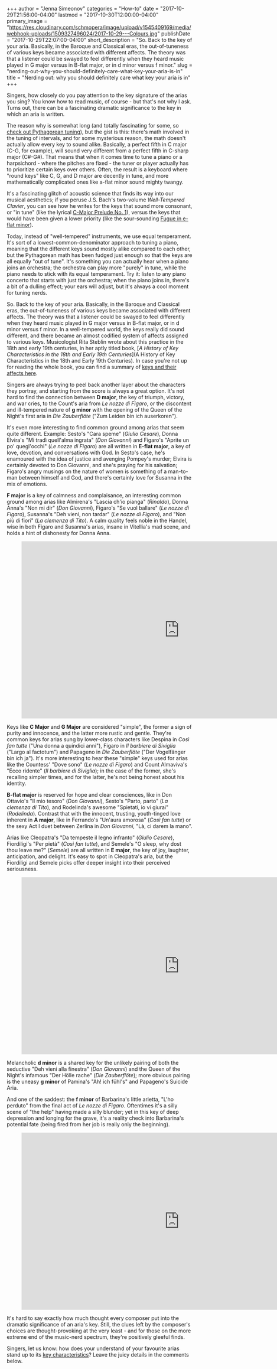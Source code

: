 +++
author = "Jenna Simeonov"
categories = "How-to"
date = "2017-10-29T21:56:00-04:00"
lastmod = "2017-10-30T12:00:00-04:00"
primary_image = "https://res.cloudinary.com/schmopera/image/upload/v1545409169/media/webhook-uploads/1509327496024/2017-10-29---Colours.jpg"
publishDate = "2017-10-29T22:07:00-04:00"
short_description = "So. Back to the key of your aria. Basically, in the Baroque and Classical eras, the out-of-tuneness of various keys became associated with different affects. The theory was that a listener could be swayed to feel differently when they heard music played in G major versus in B-flat major, or in d minor versus f minor."
slug = "nerding-out-why-you-should-definitely-care-what-key-your-aria-is-in"
title = "Nerding out: why you should definitely care what key your aria is in"
+++

Singers, how closely do you pay attention to the key signature of the arias you sing? You know how to read music, of course - but that's not why I ask. Turns out, there can be a fascinating dramatic significance to the key in which an aria is written. 

The reason why is somewhat long (and totally fascinating for some, so [check out Pythagorean tuning](https://en.wikipedia.org/wiki/Pythagorean_tuning)), but the gist is this: there's math involved in the tuning of intervals, and for some mysterious reason, the math doesn't actually allow every key to sound alike. Basically, a perfect fifth in C major (C-G, for example), will sound very different from a perfect fifth in C-sharp major (C#-G#). That means that when it comes time to tune a piano or a harpsichord - where the pitches are fixed - the tuner or player actually has to prioritize certain keys over others. Often, the result is a keyboard where "round keys" like C, G, and D major are decently in tune, and more mathematically complicated ones like a-flat minor sound mighty twangy.

It's a fascinating glitch of acoustic science that finds its way into our musical aesthetics; if you peruse J.S. Bach's two-volume *Well-Tempered Clavier*, you can see how he writes for the keys that sound more consonant, or "in tune" (like the lyrical [C-Major Prelude No. 1](https://www.youtube.com/watch?v=ezZdbzreNcs)), versus the keys that would have been given a lower priority (like the sour-sounding [Fugue in e-flat minor](https://youtu.be/EMkELvW39oE?t=260)).

Today, instead of "well-tempered" instruments, we use equal temperament. It's sort of a lowest-common-denominator approach to tuning a piano, meaning that the different keys sound mostly alike compared to each other, but the Pythagorean math has been fudged just enough so that the keys are all equally "out of tune". It's something you can actually hear when a piano joins an orchestra; the orchestra can play more "purely" in tune, while the piano needs to stick with its equal temperament. Try it: listen to any piano concerto that starts with just the orchestra; when the piano joins in, there's a bit of a dulling effect; your ears will adjust, but it's always a cool moment for tuning nerds.

So. Back to the key of your aria. Basically, in the Baroque and Classical eras, the out-of-tuneness of various keys became associated with different affects. The theory was that a listener could be swayed to feel differently when they heard music played in G major versus in B-flat major, or in d minor versus f minor. In a well-tempered world, the keys really did sound different, and there became an almost codified system of affects assigned to various keys. Musicologist Rita Steblin wrote about this practice in the 18th and early 19th centuries, in her aptly titled book, [*A History of Key Characteristics in the 18th and Early 19th Centuries*](A History of Key Characteristics in the 18th and Early 19th Centuries). In case you're not up for reading the whole book, you can find a summary of [keys and their affects here](http://www.wmich.edu/mus-theo/courses/keys.html).

Singers are always trying to peel back another layer about the characters they portray, and starting from the score is always a great option. It's not hard to find the connection between **D major**, the key of triumph, victory, and war cries, to the Count's aria from *Le nozze di Figaro*, or the discontent and ill-tempered nature of **g minor** with the opening of the Queen of the Night's first aria in *Die Zauberflöte* ("Zum Leiden bin ich auserkoren").

It's even more interesting to find common ground among arias that seem quite different. Example: Sesto's "Cara speme" (*Giulio Cesare*), Donna Elvira's "Mi tradì quell'alma ingrata" (*Don Giovanni*) and Figaro's "Aprite un po' quegl'occhi" (*Le nozze di Figaro*) are all written in **E-flat major**, a key of love, devotion, and conversations with God. In Sesto's case, he's enamoured with the idea of justice and avenging Pompey's murder; Elvira is certainly devoted to Don Giovanni, and she's praying for his salvation; Figaro's angry musings on the nature of women is something of a man-to-man between himself and God, and there's certainly love for Susanna in the mix of emotions.

**F major** is a key of calmness and complaisance, an interesting common ground among arias like Almirena's "Lascia ch'io pianga" (*Rinaldo*), Donna Anna's "Non mi dir" (*Don Giovanni*), Figaro's "Se vuol ballare" (*Le nozze di Figaro*), Susanna's "Deh vieni, non tardar" (*Le nozze di Figaro*), and "Non più di fiori" (*La clemenza di Tito*). A calm quality feels noble in the Handel, wise in both Figaro and Susanna's arias, insane in Vitellia's mad scene, and holds a hint of dishonesty for Donna Anna.

<figure data-type="video">
<iframe width="854" height="480" src="https://www.youtube.com/embed/09rX9bDpVew?start=159" frameborder="0" gesture="media" allowfullscreen></iframe>
</figure>

Keys like **C Major** and **G Major** are considered "simple", the former a sign of purity and innocence, and the latter more rustic and gentle. They're common keys for arias sung by lower-class characters like Despina in *Così fan tutte* ("Una donna a quindici anni"), Figaro in *Il barbiere di Siviglia* ("Largo al factotum") and Papageno in *Die Zauberflöte* ("Der Vogelfänger bin ich ja"). It's more interesting to hear these "simple" keys used for arias like the Countess' "Dove sono" (*Le nozze di Figaro*) and Count Almaviva's "Ecco ridente" (*Il barbiere di Siviglia*); in the case of the former, she's recalling simpler times, and for the latter, he's not being honest about his identity.

**B-flat major** is reserved for hope and clear consciences, like in Don Ottavio's "Il mio tesoro" (*Don Giovanni*), Sesto's "Parto, parto" (*La clemenza di Tito*), and Rodelinda's awesome "Spietati, io vi giurai" (*Rodelinda*). Contrast that with the innocent, trusting, youth-tinged love inherent in **A major**, like in Ferrando's "Un'aura amorosa" (*Così fan tutte*) or the sexy Act I duet between Zerlina in *Don Giovanni*, "Là, ci darem la mano". 

Arias like Cleopatra's "Da tempeste il legno infranto" (*Giulio Cesare*), Fiordiligi's "Per pietà" (*Così fan tutte*), and Semele's "O sleep, why dost thou leave me?" (*Semele*) are all written in **E major**, the key of joy, laughter, anticipation, and delight. It's easy to spot in Cleopatra's aria, but the Fiordiligi and Semele picks offer deeper insight into their perceived seriousness.

<figure data-type="video">
<iframe width="854" height="480" src="https://www.youtube.com/embed/yUPxGcHyVhg" frameborder="0" gesture="media" allowfullscreen></iframe>
</figure>

Melancholic **d minor** is a shared key for the unlikely pairing of both the seductive "Deh vieni alla finestra" (*Don Giovanni*) and the Queen of the Night's infamous "Der Hölle rache" (*Die Zauberflöte*); more obvious pairing is the uneasy **g minor** of Pamina's "Ah! ich fühl's" and Papageno's Suicide Aria.

And one of the saddest: the **f minor** of Barbarina's little arietta, "L'ho perduto" from the final act of *Le nozze di Figaro*. Oftentimes it's a silly scene of "the help" having made a silly blunder; yet in this key of deep depression and longing for the grave, it's a reality check into Barbarina's potential fate (being fired from her job is really only the beginning).

<figure data-type="video">
<iframe width="854" height="480" src="https://www.youtube.com/embed/x8OHbbmfnW8" frameborder="0" gesture="media" allowfullscreen></iframe>
</figure>

It's hard to say exactly how much thought every composer put into the dramatic significance of an aria's key. Still, the clues left by the composer's choices are thought-provoking at the very least - and for those on the more extreme end of the music-nerd spectrum, they're positively gleeful finds.

Singers, let us know: how does your understand of your favourite arias stand up to its [key characteristics](http://www.wmich.edu/mus-theo/courses/keys.html)? Leave the juicy details in the comments below.

